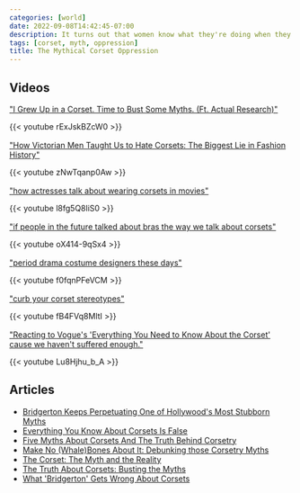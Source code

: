 ```yaml
---
categories: [world]
date: 2022-09-08T14:42:45-07:00
description: It turns out that women know what they're doing when they dress themselves.
tags: [corset, myth, oppression]
title: The Mythical Corset Oppression
---
```


## Videos

["I Grew Up in a Corset. Time to Bust Some Myths. (Ft. Actual Research)"](https://www.youtube.com/watch?v=rExJskBZcW0)

<div style="margin-bottom: 1rem">{{< youtube rExJskBZcW0 >}}</div>

["How Victorian Men Taught Us to Hate Corsets: The Biggest Lie in Fashion History"](https://www.youtube.com/watch?v=zNwTqanp0Aw)

<div style="margin-bottom: 1rem">{{< youtube zNwTqanp0Aw >}}</div>

["how actresses talk about wearing corsets in movies"](https://www.youtube.com/watch?v=l8fg5Q8liS0)

<div style="margin-bottom: 1rem">{{< youtube l8fg5Q8liS0 >}}</div>

["if people in the future talked about bras the way we talk about corsets"](https://www.youtube.com/watch?v=oX414-9qSx4)

<div style="margin-bottom: 1rem">{{< youtube oX414-9qSx4 >}}</div>

["period drama costume designers these days"](https://www.youtube.com/watch?v=f0fqnPFeVCM)

<div style="margin-bottom: 1rem">{{< youtube f0fqnPFeVCM >}}</div>

["curb your corset stereotypes"](https://www.youtube.com/watch?v=fB4FVq8MltI)

<div style="margin-bottom: 1rem">{{< youtube fB4FVq8MltI >}}</div>

["Reacting to Vogue's 'Everything You Need to Know About the Corset' cause we haven't suffered enough."](https://www.youtube.com/watch?v=Lu8Hjhu_b_A)

<div style="margin-bottom: 1rem">{{< youtube Lu8Hjhu_b_A >}}</div>

## Articles

- [Bridgerton Keeps Perpetuating One of Hollywood's Most Stubborn Myths](https://slate.com/culture/2022/03/bridgerton-season-2-netflix-corset-simone-ashley.html)
- [Everything You Know About Corsets Is False](https://www.collectorsweekly.com/articles/everything-you-know-about-corsets-is-false/)
- [Five Myths About Corsets And The Truth Behind Corsetry](https://www.cosplaycentral.com/themes/historical/feature/5-myths-about-corsets)
- [Make No (Whale)Bones About It: Debunking those Corsetry Myths](https://www.lancasterhistory.org/debunkingcorsetrymyths/)
- [The Corset: The Myth and the Reality](https://verilymag.com/2021/03/historical-fashion-corset-myths-debunked-bridgerton)
- [The Truth About Corsets: Busting the Myths](https://thevintagewomanmagazine.com/the-truth-about-corsets-busting-the-myths/)
- [What 'Bridgerton' Gets Wrong About Corsets](https://www.smithsonianmag.com/history/what-bridgerton-gets-wrong-about-corsets-180976691/)
